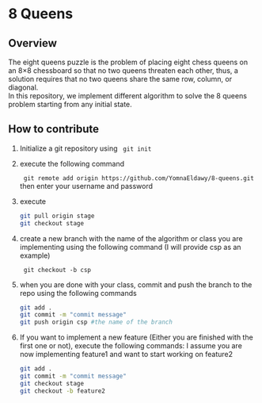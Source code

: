 # 8 Queens

## Overview
The eight queens puzzle is the problem of placing eight chess queens on an 8×8 chessboard
so that no two queens threaten each other, thus, a solution requires that no two queens
share the same row, column, or diagonal. <br>
In this repository, we implement different algorithm to solve the 8 queens problem starting from any initial state.
## How to contribute
1. Initialize a git repository using 
    ``` git init```
2.  execute the following command

    ``` git remote add origin https://github.com/YomnaEldawy/8-queens.git``` <br>
    then enter your username and password
3. execute
    ```bash
    git pull origin stage
    git checkout stage
    ```
2. create a new branch with the name of the algorithm or class you are implementing using the following command (I will provide csp as an example)

    ``` git checkout -b csp```
4. when you are done with your class, commit and push the branch to the repo using the following commands

    ```bash
    git add .
    git commit -m "commit message"
    git push origin csp #the name of the branch
    ```
5. If you want to implement a new feature (Either you are finished with the first one or not), execute the following commands: I assume you are now implementing feature1 and want to start working on feature2

    ```bash
    git add .
    git commit -m "commit message"
    git checkout stage
    git checkout -b feature2
    ```
